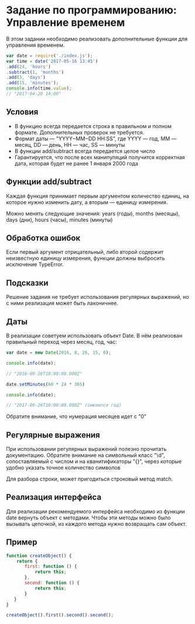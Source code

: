 # Задание по программированию: Управление временем

В этом задании необходимо реализовать дополнительные функции для управления временем.

```JavaScript
var date = require('./index.js');
var time = date('2017-05-16 13:45')
.add(24, 'hours')
.subtract(1, 'months')
.add(3, 'days')
.add(15, 'minutes');
console.info(time.value);
// "2017-04-20 14:00"
```

## Условия

- В функцию всегда передается строка в правильном и полном формате. Дополнительных проверок не требуется.
- Формат даты — "YYYY‒MM‒DD HH:SS", где YYYY — год, MM — месяц, DD — день, HH — час, SS — минуты
- В функции add/subtract всегда передается целое число
- Гарантируется, что после всех манипуляций получится корректная дата, которая будет не ранее 1 января 2000 года

## Функции add/subtract

Каждая функция принимает первым аргументом количество единиц, на которое нужно изменить дату, а вторым — единицу измерения.

Можно менять следующие значения: years (годы), months (месяцы), days (дни), hours (часы), minutes (минуты)

## Обработка ошибок

Если первый аргумент отрицательный, либо второй содержит неизвестную единицу измерения, функции должны выбросить исключение TypeError.

## Подсказки

Решение задания не требует использования регулярных выражений, но с ними реализация может быть лаконичнее.

## Даты

В реализации советуем использовать объект Date. В нём реализован правильный переход через месяц, год, час:

```JavaScript
var date = new Date(2016, 8, 26, 15, 0);

console.info(date);

// "2016-09-26T10:00:00.000Z"

date.setMinutes(60 * 24 * 365)

console.info(date);

// "2017-09-26T10:00:00.000Z" (сменился год)
```

Обратите внимание, что нумерация месяцев идет с "0"

## Регулярные выражения

При использовании регулярных выражений полезно прочитать документацию. Обратите внимание на символьный класc "\d", сопоставляемый с числом и на кванитификаторы "{}", через которые удобно указать точное количество символов

Для разбора строки, может пригодиться строковый метод match.

## Реализация интерфейса

Для реализации рекомендуемого интерфейса необходимо из функции date вернуть объект с методами. Чтобы эти методы можно было вызывать цепочкой, из каждого метода нужно возвращать сам объект.

## Пример

```JavaScript
function createObject() {
    return {
       first: function () {
           return this;
       },
       second: function () {
           return this;
       }
   }
}

createObject().first().second().second();
```
